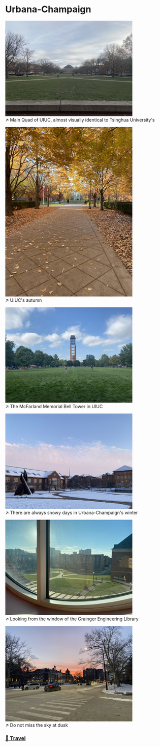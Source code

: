 # Urbana-Champaign

<img src="../img/Urbana/lawn.jpeg" width=400/>\
↗️ Main Quad of UIUC, almost visually identical to Tsinghua University's

<img src="../img/Urbana/autumn.jpeg" width=400/>\
↗️ UIUC's autumn

<img src="../img/Urbana/bell.jpeg" width=400/>\
↗️ The McFarland Memorial Bell Tower in UIUC

<img src="../img/Urbana/snow.jpeg" width=400/>\
↗️ There are always snowy days in Urbana-Champaign's winter

<img src="../img/Urbana/library.jpeg" width=400/>\
↗️ Looking from the window of the Grainger Engineering Library

<img src="../img/Urbana/dusk.jpeg" width=400/>\
↗️ Do not miss the sky at dusk

### [🚢 Travel](./travel.md)